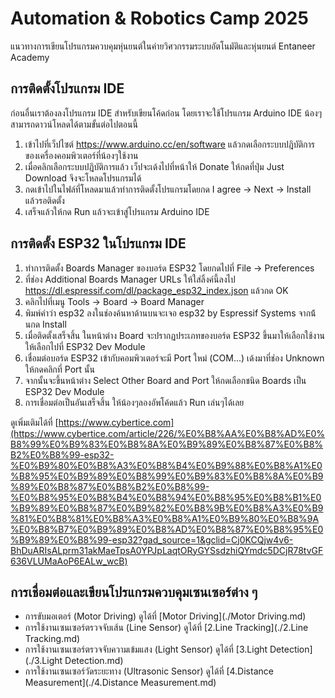 # Automation & Robotics Camp 2025
แนวทางการเขียนโปรแกรมควบคุมหุ่นยนต์ในค่ายวิศวกรรมระบบอัตโนมัติและหุ่นยนต์ Entaneer Academy
## การติดตั้งโปรแกรม IDE
ก่อนอื่นเราต้องลงโปรแกรม IDE สำหรับเขียนโค้ดก่อน โดยเราจะใช้โปรแกรม Arduino IDE น้องๆสามารถดาวน์โหลดได้ตามขั้นต่อไปตอนนี้
1. เข้าไปที่เว็ปไซต์ https://www.arduino.cc/en/software แล้วกดเลือกระบบปฎิบัติการของเครื่องคอมพิวเตอร์ที่น้องๆใช้งาน
2. เมื่อคลิกเลือกระบบปฎิบัติการแล้ว เว็ปจะเด้งไปที่หน้าให้ Donate ให้กดที่ปุ่ม Just Download จึงจะโหลดโปรแกรมได้
3. กดเข้าไปในไฟล์ที่โหลดมาแล้วทำการติดตั้งโปรแกรมโดยกด I agree -> Next -> Install แล้วรอติดตั้ง
4. เสร็จแล้วให้กด Run แล้วจะเข้าสู่โปรแกรม Arduino IDE

## การติดตั้ง ESP32 ในโปรแกรม IDE
1. ทำการติดตั้ง Boards Manager ของบอร์ด ESP32 โดยกดไปที่ File -> Preferences
2. ที่ช่อง Additional Boards Manager URLs ให้ใส่ลิ้งค์นี้ลงไป https://dl.espressif.com/dl/package_esp32_index.json แล้วกด OK
3. คลิกไปที่เมนู Tools -> Board -> Board Manager
4. พิมพ์คำว่า esp32 ลงในช่องค้นหาด้านบนจะเจอ esp32 by Espressif Systems จากน้้นกด Install
5. เมื่อติดตั้งเสร็จสิ้น ในหน้าต่าง Board จะปรากฏประเภทของบอร์ด ESP32 ขึ้นมาให้เลือกใช้งาน ให้เลือกไปที่ ESP32 Dev Module
6. เชื่อมต่อบอร์ด ESP32 เข้ากับคอมพิวเตอร์จะมี Port ใหม่ (COM...) เด้งมาที่ช่อง Unknown ให้กดคลิกที่ Port นั้น
7. จากนั้นจะขึ้นหน้าต่าง Select Other Board and Port ให้กดเลือกชนิด Boards เป็น ESP32 Dev Module
8. การเชื่อมต่อเป็นอันเสร็จสิ้น ให้น้องๆลองอัพโค้ดแล้ว Run เล่นๆได้เลย

ดูเพิ่มเติมได้ที่ [https://www.cybertice.com](https://www.cybertice.com/article/226/%E0%B8%AA%E0%B8%AD%E0%B8%99%E0%B9%83%E0%B8%8A%E0%B9%89%E0%B8%87%E0%B8%B2%E0%B8%99-esp32-%E0%B9%80%E0%B8%A3%E0%B8%B4%E0%B9%88%E0%B8%A1%E0%B8%95%E0%B9%89%E0%B8%99%E0%B9%83%E0%B8%8A%E0%B9%89%E0%B8%87%E0%B8%B2%E0%B8%99-%E0%B8%95%E0%B8%B4%E0%B8%94%E0%B8%95%E0%B8%B1%E0%B9%89%E0%B8%87%E0%B9%82%E0%B8%9B%E0%B8%A3%E0%B9%81%E0%B8%81%E0%B8%A3%E0%B8%A1%E0%B9%80%E0%B8%9A%E0%B8%B7%E0%B9%89%E0%B8%AD%E0%B8%87%E0%B8%95%E0%B9%89%E0%B8%99-esp32?gad_source=1&gclid=Cj0KCQjw4v6-BhDuARIsALprm31akMaeTpsA0YPJpLaqtORyGYSsdzhiQYmdc5DCjR78tvGF636VLUMaAoP6EALw_wcB)

## การเชื่อมต่อและเขียนโปรแกรมควบคุมเซนเซอร์ต่าง ๆ
- การขับมอเตอร์ (Motor Driving) ดูได้ที่ [Motor Driving](./Motor Driving.md)
- การใช้งานเซนเซอร์ตรวจจับเส้น (Line Sensor) ดูได้ที่ [2.Line Tracking](./2.Line Tracking.md)
- การใช้งานเซนเซอร์ตรวจจับความเข้มแสง (Light Sensor) ดูได้ที่ [3.Light Detection](./3.Light Detection.md)
- การใช้งานเซนเซอร์วัดระยะทาง (Ultrasonic Sensor) ดูได้ที่ [4.Distance Measurement](./4.Distance Measurement.md)
